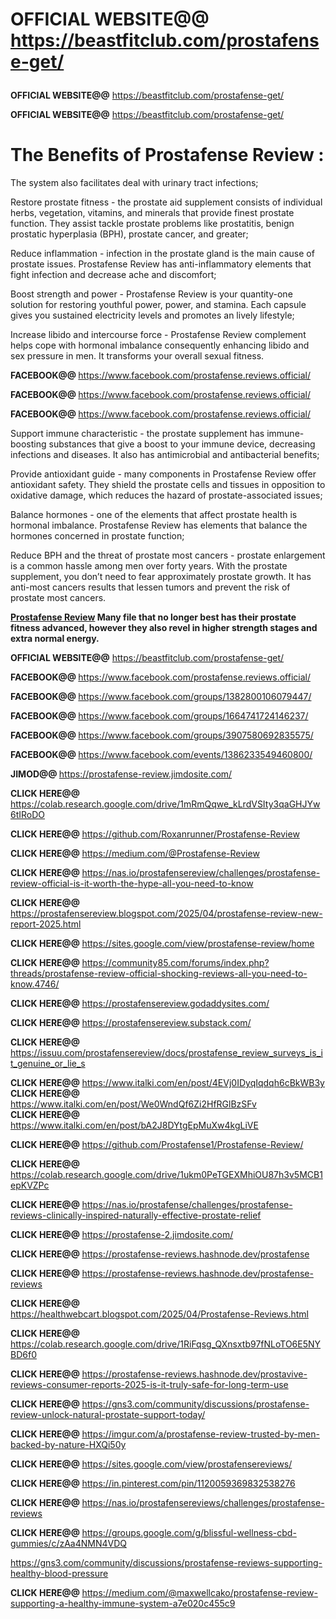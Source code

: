 # <p><strong>OFFICIAL WEBSITE@@</strong> <a href="https://beastfitclub.com/prostafense-get/">https://beastfitclub.com/prostafense-get/</a></p>
<p><strong>OFFICIAL WEBSITE@@</strong> <a href="https://beastfitclub.com/prostafense-get/">https://beastfitclub.com/prostafense-get/</a></p>
<p><strong>OFFICIAL WEBSITE@@</strong> <a href="https://beastfitclub.com/prostafense-get/">https://beastfitclub.com/prostafense-get/</a></p>
<h1>The Benefits of Prostafense Review :</h1>
<p>The system also facilitates deal with urinary tract infections;</p>
<p>Restore prostate fitness - the prostate aid supplement consists of individual herbs, vegetation, vitamins, and minerals that provide finest prostate function. They assist tackle prostate problems like prostatitis, benign prostatic hyperplasia (BPH), prostate cancer, and greater;</p>
<p>Reduce inflammation - infection in the prostate gland is the main cause of prostate issues. Prostafense Review has anti-inflammatory elements that fight infection and decrease ache and discomfort;</p>
<p>Boost strength and power - Prostafense Review is your quantity-one solution for restoring youthful power, power, and stamina. Each capsule gives you sustained electricity levels and promotes an lively lifestyle;</p>
<p>Increase libido and intercourse force - Prostafense Review complement helps cope with hormonal imbalance consequently enhancing libido and sex pressure in men. It transforms your overall sexual fitness.</p>
<p><strong>FACEBOOK@@ </strong><a href="https://www.facebook.com/prostafense.reviews.official/">https://www.facebook.com/prostafense.reviews.official/</a></p>
<p><strong>FACEBOOK@@ </strong><a href="https://www.facebook.com/prostafense.reviews.official/">https://www.facebook.com/prostafense.reviews.official/</a></p>
<p><strong>FACEBOOK@@ </strong><a href="https://www.facebook.com/prostafense.reviews.official/">https://www.facebook.com/prostafense.reviews.official/</a></p>
<p>Support immune characteristic - the prostate supplement has immune-boosting substances that give a boost to your immune device, decreasing infections and diseases. It also has antimicrobial and antibacterial benefits;</p>
<p>Provide antioxidant guide - many components in Prostafense Review offer antioxidant safety. They shield the prostate cells and tissues in opposition to oxidative damage, which reduces the hazard of prostate-associated issues;</p>
<p>Balance hormones - one of the elements that affect prostate health is hormonal imbalance. Prostafense Review has elements that balance the hormones concerned in prostate function;</p>
<p>Reduce BPH and the threat of prostate most cancers - prostate enlargement is a common hassle among men over forty years. With the prostate supplement, you don&rsquo;t need to fear approximately prostate growth. It has anti-most cancers results that lessen tumors and prevent the risk of prostate most cancers.</p>
<p><strong><a href="https://beastfitclub.com/prostafense-get/">Prostafense Review</a> </strong><strong> Many file that no longer best has their prostate fitness advanced, however they also revel in higher strength stages and extra normal energy.</strong></p>
<p><strong>OFFICIAL WEBSITE@@</strong> <a href="https://beastfitclub.com/prostafense-get/">https://beastfitclub.com/prostafense-get/</a></p>
<p><strong>FACEBOOK@@ </strong><a href="https://www.facebook.com/prostafense.reviews.official/">https://www.facebook.com/prostafense.reviews.official/</a></p>
<p><strong>FACEBOOK@@ </strong><a href="https://www.facebook.com/groups/1382800106079447/">https://www.facebook.com/groups/1382800106079447/</a></p>
<p><strong>FACEBOOK@@ </strong><a href="https://www.facebook.com/groups/1664741724146237/">https://www.facebook.com/groups/1664741724146237/</a></p>
<p><strong>FACEBOOK@@ </strong><a href="https://www.facebook.com/groups/3907580692835575/">https://www.facebook.com/groups/3907580692835575/</a></p>
<p><strong>FACEBOOK@@ </strong><a href="https://www.facebook.com/events/1386233549460800/">https://www.facebook.com/events/1386233549460800/</a></p>
<p><strong>JIMOD@@ </strong> <a href="https://prostafense-review.jimdosite.com/">https://prostafense-review.jimdosite.com/</a></p>
<p><strong>CLICK HERE@@ </strong> <a href="https://colab.research.google.com/drive/1mRmQqwe_kLrdVSIty3qaGHJYw6tIRoDO">https://colab.research.google.com/drive/1mRmQqwe_kLrdVSIty3qaGHJYw6tIRoDO</a></p>
<p><strong>CLICK HERE@@ </strong><a href="https://github.com/Roxanrunner/Prostafense-Review">https://github.com/Roxanrunner/Prostafense-Review</a></p>
<p><strong>CLICK HERE@@ </strong><a href="https://medium.com/@Prostafense-Review">https://medium.com/@Prostafense-Review</a></p>
<p><strong>CLICK HERE@@ </strong><a href="https://nas.io/prostafensereview/challenges/prostafense-review-official-is-it-worth-the-hype-all-you-need-to-know">https://nas.io/prostafensereview/challenges/prostafense-review-official-is-it-worth-the-hype-all-you-need-to-know</a></p>
<p><strong>CLICK HERE@@ </strong><a href="https://prostafensereview.blogspot.com/2025/04/prostafense-review-new-report-2025.html">https://prostafensereview.blogspot.com/2025/04/prostafense-review-new-report-2025.html</a></p>
<p><strong>CLICK HERE@@ </strong><a href="https://sites.google.com/view/prostafense-review/home">https://sites.google.com/view/prostafense-review/home</a></p>
<p><strong>CLICK HERE@@ </strong><a href="https://community85.com/forums/index.php?threads/prostafense-review-official-shocking-reviews-all-you-need-to-know.4746/">https://community85.com/forums/index.php?threads/prostafense-review-official-shocking-reviews-all-you-need-to-know.4746/</a></p>
<p><strong>CLICK HERE@@ </strong><a href="https://prostafensereview.godaddysites.com/">https://prostafensereview.godaddysites.com/</a></p>
<p><strong>CLICK HERE@@ </strong><a href="https://prostafensereview.substack.com/">https://prostafensereview.substack.com/</a></p>
<p><strong>CLICK HERE@@ </strong><a href="https://issuu.com/prostafensereview/docs/prostafense_review_surveys_is_it_genuine_or_lie_s">https://issuu.com/prostafensereview/docs/prostafense_review_surveys_is_it_genuine_or_lie_s</a></p>
<p><strong>CLICK HERE@@ </strong><a href="https://www.italki.com/en/post/4EVj0IDyqIqdqh6cBkWB3y" target="_blank">https://www.italki.com/en/post/4EVj0IDyqIqdqh6cBkWB3y</a><br /> <strong>CLICK HERE@@ </strong><a href="https://www.italki.com/en/post/We0WndQf6Zi2HfRGlBzSFv" target="_blank">https://www.italki.com/en/post/We0WndQf6Zi2HfRGlBzSFv</a><br /> <strong>CLICK HERE@@ </strong><a href="https://www.italki.com/en/post/bA2J8DYtgEpMuXw4kgLiVE" target="_blank">https://www.italki.com/en/post/bA2J8DYtgEpMuXw4kgLiVE</a></p>
<p><strong>CLICK HERE@@ </strong><a href="https://github.com/Prostafense1/Prostafense-Review/">https://github.com/Prostafense1/Prostafense-Review/</a></p>
<p><strong>CLICK HERE@@ </strong><a href="https://colab.research.google.com/drive/1ukm0PeTGEXMhiOU87h3v5MCB1epKVZPc">https://colab.research.google.com/drive/1ukm0PeTGEXMhiOU87h3v5MCB1epKVZPc</a></p>
<p><strong>CLICK HERE@@ </strong><a href="https://nas.io/prostafense/challenges/prostafense-reviews-clinically-inspired-naturally-effective-prostate-relief">https://nas.io/prostafense/challenges/prostafense-reviews-clinically-inspired-naturally-effective-prostate-relief</a></p>
<p><strong>CLICK HERE@@ </strong><a href="https://prostafense-2.jimdosite.com/">https://prostafense-2.jimdosite.com/</a></p>
<p><strong>CLICK HERE@@ </strong><a href="https://prostafense-reviews.hashnode.dev/prostafense">https://prostafense-reviews.hashnode.dev/prostafense</a></p>
<p><strong>CLICK HERE@@ </strong><a href="https://prostafense-reviews.hashnode.dev/prostafense-reviews">https://prostafense-reviews.hashnode.dev/prostafense-reviews</a></p>
<p><strong>CLICK HERE@@ </strong><a href="https://healthwebcart.blogspot.com/2025/04/Prostafense-Reviews.html">https://healthwebcart.blogspot.com/2025/04/Prostafense-Reviews.html</a></p>
<p><strong>CLICK HERE@@ </strong><a href="https://colab.research.google.com/drive/1RiFqsg_QXnsxtb97fNLoTO6E5NYBD6f0">https://colab.research.google.com/drive/1RiFqsg_QXnsxtb97fNLoTO6E5NYBD6f0</a></p>
<p><strong>CLICK HERE@@ </strong><a href="https://prostafense-reviews.hashnode.dev/prostavive-reviews-consumer-reports-2025-is-it-truly-safe-for-long-term-use">https://prostafense-reviews.hashnode.dev/prostavive-reviews-consumer-reports-2025-is-it-truly-safe-for-long-term-use</a></p>
<p><strong>CLICK HERE@@ </strong><a href="https://gns3.com/community/discussions/prostafense-review-unlock-natural-prostate-support-today/">https://gns3.com/community/discussions/prostafense-review-unlock-natural-prostate-support-today/</a></p>
<p><strong>CLICK HERE@@ </strong><a href="https://imgur.com/a/prostafense-review-trusted-by-men-backed-by-nature-HXQi50y">https://imgur.com/a/prostafense-review-trusted-by-men-backed-by-nature-HXQi50y</a></p>
<p><strong>CLICK HERE@@ </strong><a href="https://sites.google.com/view/prostafensereviews/">https://sites.google.com/view/prostafensereviews/</a></p>
<p><strong>CLICK HERE@@ </strong><a href="https://in.pinterest.com/pin/1120059369832538276">https://in.pinterest.com/pin/1120059369832538276</a></p>
<p><strong>CLICK HERE@@ </strong><a href="https://nas.io/prostafensereviews/challenges/prostafense-reviews">https://nas.io/prostafensereviews/challenges/prostafense-reviews</a></p>
<p><strong>CLICK HERE@@ </strong><a href="https://groups.google.com/g/blissful-wellness-cbd-gummies/c/zAa4NMN4VDQ">https://groups.google.com/g/blissful-wellness-cbd-gummies/c/zAa4NMN4VDQ</a></p>
<p><a href="https://gns3.com/community/discussions/prostafense-reviews-supporting-healthy-blood-pressure">https://gns3.com/community/discussions/prostafense-reviews-supporting-healthy-blood-pressure</a></p>
<p><strong>CLICK HERE@@ </strong><a href="https://medium.com/@maxwellcako/prostafense-review-supporting-a-healthy-immune-system-a7e020c455c9">https://medium.com/@maxwellcako/prostafense-review-supporting-a-healthy-immune-system-a7e020c455c9</a></p>
<p>&nbsp;</p>
